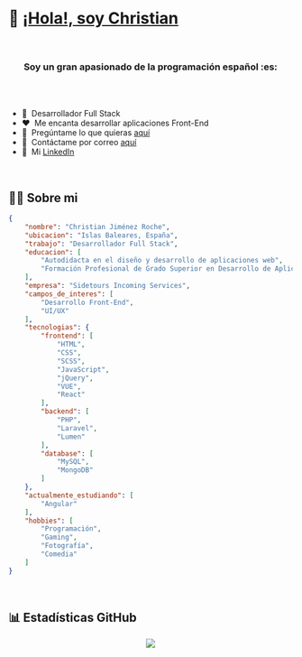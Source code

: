 # :wave: [¡Hola!, soy Christian](https://github.com/Akeir18/Akeir18)
<br />
<h3 align="center"> Soy un gran apasionado de la programación español :es:</h3>

<br />
<br />

- :briefcase: &nbsp;Desarrollador Full Stack
- :heart: &nbsp;Me encanta desarrollar aplicaciones Front-End
- :speech_balloon: &nbsp;Pregúntame lo que quieras [aquí](https://github.com/Akeir18/Akeir18/issues)
- :incoming_envelope: &nbsp;Contáctame por correo [aquí](mailto:christianjimenezroche@gmail.com)
- :open_book: &nbsp;Mi [LinkedIn](https://www.linkedin.com/in/christian-jimenez-roche/)

<br />

## :frowning_man:  Sobre mi
```json
{
	"nombre": "Christian Jiménez Roche", 
	"ubicacion": "Islas Baleares, España", 
	"trabajo": "Desarrollador Full Stack", 
	"educacion": [
		"Autodidacta en el diseño y desarrollo de aplicaciones web", 
		"Formación Profesional de Grado Superior en Desarrollo de Aplicaciones Web"
	],
	"empresa": "Sidetours Incoming Services", 
	"campos_de_interes": [
		"Desarrollo Front-End", 
		"UI/UX"
	], 
	"tecnologias": {
		"frontend": [
			"HTML", 
			"CSS", 
			"SCSS", 
			"JavaScript", 
			"jQuery", 
			"VUE",
			"React"
		], 
		"backend": [
			"PHP", 
			"Laravel",
			"Lumen" 
		], 
		"database": [ 
			"MySQL",
			"MongoDB" 
		] 
	}, 
	"actualmente_estudiando": [ 
		"Angular"
	], 
	"hobbies": [ 
		"Programación", 
		"Gaming", 
		"Fotografía", 
		"Comedia" 
	] 
}
```

<br /> 

## :bar_chart: Estadísticas GitHub
<div align="center"><a href="https://github.com/Akeir18"><img align="center" src="https://github-readme-stats.vercel.app/api/top-langs/?username=Akeir18&theme=onedark" /></a></div>
